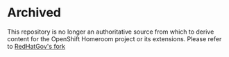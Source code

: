 # Archived

This repository is no longer an authoritative source from which to derive content for the OpenShift Homeroom project or its extensions. Please refer to [RedHatGov's fork](https://github.com/RedHatGov/workshop-spawner)
